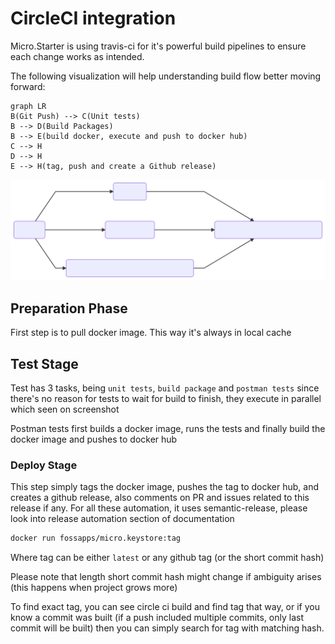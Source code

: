 # CircleCI integration
Micro.Starter is using travis-ci for it's powerful build pipelines to ensure each change works as intended.

The following visualization will help understanding build flow better moving forward:

```mermaidjs
graph LR
B(Git Push) --> C(Unit tests)
B --> D(Build Packages)
B --> E(build docker, execute and push to docker hub)
C --> H
D --> H
E --> H(tag, push and create a Github release)
```
![link](../images/build_pipeline.svg)

## Preparation Phase
First step is to pull docker image. This way it's always in local cache

## Test Stage

Test has 3 tasks, being `unit tests`, `build package` and `postman tests` since there's no reason for tests
to wait for build to finish, they execute in parallel which seen on screenshot

Postman tests first builds a docker image, runs the tests and finally build the docker image and pushes to docker hub

### Deploy Stage

This step simply tags the docker image, pushes the tag to docker hub, and creates a github release, also comments on PR and issues related to this release if any.
For all these automation, it uses semantic-release, please look into release automation section of documentation

```bash
docker run fossapps/micro.keystore:tag
```
Where tag can be either `latest` or any github tag (or the short commit hash)

Please note that length short commit hash might change if ambiguity arises (this happens when project grows more)

To find exact tag, you can see circle ci build and find tag that way,
or if you know a commit was built (if a push included multiple commits, only last commit will be built)
then you can simply search for tag with matching hash.
